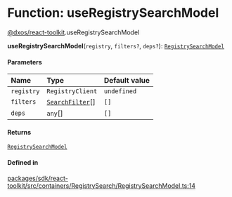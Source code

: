 # Function: useRegistrySearchModel

[@dxos/react-toolkit](../modules/dxos_react_toolkit.md).useRegistrySearchModel

**useRegistrySearchModel**(`registry`, `filters?`, `deps?`): [`RegistrySearchModel`](../classes/dxos_react_toolkit.RegistrySearchModel.md)

#### Parameters

| Name | Type | Default value |
| :------ | :------ | :------ |
| `registry` | `RegistryClient` | `undefined` |
| `filters` | [`SearchFilter`](../types/dxos_react_toolkit.SearchFilter.md)[] | `[]` |
| `deps` | `any`[] | `[]` |

#### Returns

[`RegistrySearchModel`](../classes/dxos_react_toolkit.RegistrySearchModel.md)

#### Defined in

[packages/sdk/react-toolkit/src/containers/RegistrySearch/RegistrySearchModel.ts:14](https://github.com/dxos/dxos/blob/db8188dae/packages/sdk/react-toolkit/src/containers/RegistrySearch/RegistrySearchModel.ts#L14)
